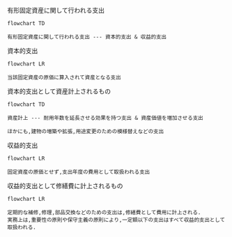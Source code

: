 有形固定資産に関して行われる支出

```mermaid
flowchart TD

有形固定資産に関して行われる支出 --- 資本的支出 & 収益的支出

```


資本的支出
```mermaid
flowchart LR

当該固定資産の原価に算入されて資産となる支出

```

資本的支出として資産計上されるもの
```mermaid
flowchart TD

資産計上 --- 耐用年数を延長させる効果を持つ支出 & 資産価値を増加させる支出

ほかにも,建物の増築や拡張,用途変更のための模様替えなどの支出

```


収益的支出
```mermaid
flowchart LR

固定資産の原価とせず,支出年度の費用として取扱われる支出

```

収益的支出として修繕費に計上されるもの
```mermaid
flowchart LR

定期的な補修,修理,部品交換などのための支出は,修繕費として費用に計上される.
実務上は,重要性の原則や保守主義の原則により,一定額以下の支出はすべて収益的支出として取扱われる.

```